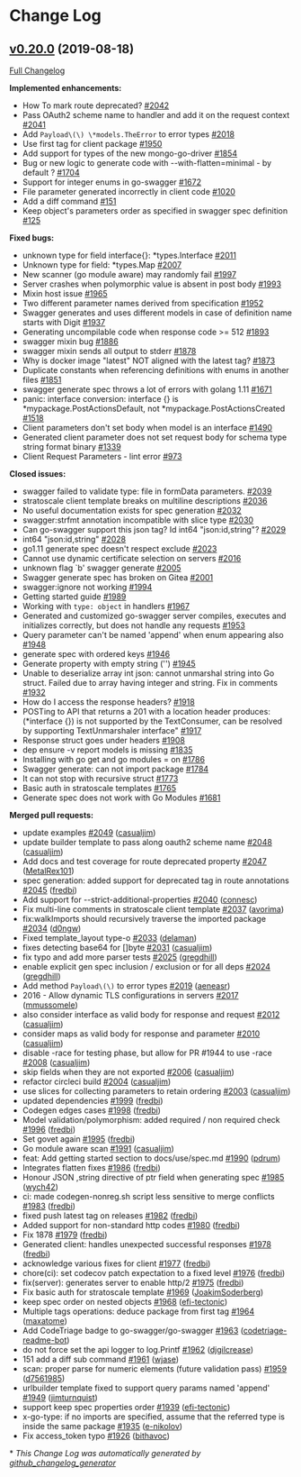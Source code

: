 # Change Log

## [v0.20.0](https://github.com/michalq/go-swagger/tree/v0.20.0) (2019-08-18)
[Full Changelog](https://github.com/michalq/go-swagger/compare/v0.19.0...v0.20.0)

**Implemented enhancements:**

- How To mark route deprecated? [\#2042](https://github.com/michalq/go-swagger/issues/2042)
- Pass OAuth2 scheme name to handler and add it on the request context [\#2041](https://github.com/michalq/go-swagger/issues/2041)
- Add `Payload\(\) \*models.TheError` to error types [\#2018](https://github.com/michalq/go-swagger/issues/2018)
- Use first tag for client package [\#1950](https://github.com/michalq/go-swagger/issues/1950)
- Add support for types of the new mongo-go-driver [\#1854](https://github.com/michalq/go-swagger/issues/1854)
- Bug or new logic to generate code with --with-flatten=minimal - by default ? [\#1704](https://github.com/michalq/go-swagger/issues/1704)
- Support for integer enums in go-swagger [\#1672](https://github.com/michalq/go-swagger/issues/1672)
- File parameter generated incorrectly in client code [\#1020](https://github.com/michalq/go-swagger/issues/1020)
- Add a diff command [\#151](https://github.com/michalq/go-swagger/issues/151)
- Keep object's parameters order as specified in swagger spec definition [\#125](https://github.com/michalq/go-swagger/issues/125)

**Fixed bugs:**

- unknown type for field interface{}: \*types.Interface [\#2011](https://github.com/michalq/go-swagger/issues/2011)
- Unknown type for field: \*types.Map [\#2007](https://github.com/michalq/go-swagger/issues/2007)
- New scanner \(go module aware\) may randomly fail [\#1997](https://github.com/michalq/go-swagger/issues/1997)
- Server crashes when polymorphic value is absent in post body [\#1993](https://github.com/michalq/go-swagger/issues/1993)
- Mixin host issue [\#1965](https://github.com/michalq/go-swagger/issues/1965)
- Two different parameter names derived from specification [\#1952](https://github.com/michalq/go-swagger/issues/1952)
- Swagger generates and uses different models in case of definition name starts with Digit [\#1937](https://github.com/michalq/go-swagger/issues/1937)
- Generating uncompilable code when response code \>= 512 [\#1893](https://github.com/michalq/go-swagger/issues/1893)
- swagger mixin bug [\#1886](https://github.com/michalq/go-swagger/issues/1886)
- swagger mixin sends all output to stderr [\#1878](https://github.com/michalq/go-swagger/issues/1878)
- Why is docker image "latest" NOT aligned with the latest tag? [\#1873](https://github.com/michalq/go-swagger/issues/1873)
- Duplicate constants when referencing definitions with enums in another files [\#1851](https://github.com/michalq/go-swagger/issues/1851)
- swagger generate spec throws a lot of errors with golang 1.11 [\#1671](https://github.com/michalq/go-swagger/issues/1671)
- panic: interface conversion: interface {} is \*mypackage.PostActionsDefault, not \*mypackage.PostActionsCreated [\#1518](https://github.com/michalq/go-swagger/issues/1518)
- Client parameters don't set body when model is an interface [\#1490](https://github.com/michalq/go-swagger/issues/1490)
- Generated client parameter does not set request body for schema type string format binary [\#1339](https://github.com/michalq/go-swagger/issues/1339)
- Client Request Parameters - lint error [\#973](https://github.com/michalq/go-swagger/issues/973)

**Closed issues:**

- swagger failed to validate type: file in formData parameters. [\#2039](https://github.com/michalq/go-swagger/issues/2039)
- stratoscale client template breaks on multiline descriptions [\#2036](https://github.com/michalq/go-swagger/issues/2036)
- No useful documentation exists for spec generation [\#2032](https://github.com/michalq/go-swagger/issues/2032)
- swagger:strfmt annotation incompatible with slice type [\#2030](https://github.com/michalq/go-swagger/issues/2030)
- Can go-swagger support this json tag? Id int64 "json:id,string"? [\#2029](https://github.com/michalq/go-swagger/issues/2029)
- int64  "json:id,string" [\#2028](https://github.com/michalq/go-swagger/issues/2028)
- go1.11 generate spec doesn't respect exclude [\#2023](https://github.com/michalq/go-swagger/issues/2023)
- Cannot use dynamic certificate selection on servers [\#2016](https://github.com/michalq/go-swagger/issues/2016)
- unknown flag `b' swagger generate [\#2005](https://github.com/michalq/go-swagger/issues/2005)
- Swagger generate spec has broken on Gitea [\#2001](https://github.com/michalq/go-swagger/issues/2001)
- swagger:ignore not working [\#1994](https://github.com/michalq/go-swagger/issues/1994)
- Getting started guide [\#1989](https://github.com/michalq/go-swagger/issues/1989)
- Working with `type: object` in handlers [\#1967](https://github.com/michalq/go-swagger/issues/1967)
- Generated and customized go-swagger server compiles, executes and initializes correctly, but does not handle any requests [\#1953](https://github.com/michalq/go-swagger/issues/1953)
- Query parameter can't be named 'append' when enum appearing also [\#1948](https://github.com/michalq/go-swagger/issues/1948)
- generate spec  with ordered keys [\#1946](https://github.com/michalq/go-swagger/issues/1946)
- Generate property with empty string \(''\) [\#1945](https://github.com/michalq/go-swagger/issues/1945)
- Unable to deserialize array int  json: cannot unmarshal string into Go struct. Failed due to array having integer and string. Fix in comments [\#1932](https://github.com/michalq/go-swagger/issues/1932)
- How do I access the response headers? [\#1918](https://github.com/michalq/go-swagger/issues/1918)
- POSTing to API that returns a 201 with a location header produces: \(\*interface {}\) is not supported by the TextConsumer, can be resolved by supporting TextUnmarshaler interface" [\#1917](https://github.com/michalq/go-swagger/issues/1917)
- Response struct goes under headers [\#1908](https://github.com/michalq/go-swagger/issues/1908)
- dep ensure -v report models is missing [\#1835](https://github.com/michalq/go-swagger/issues/1835)
- Installing with go get and go modules = on [\#1786](https://github.com/michalq/go-swagger/issues/1786)
- Swagger generate: can not import package [\#1784](https://github.com/michalq/go-swagger/issues/1784)
- It can not stop with recursive struct [\#1773](https://github.com/michalq/go-swagger/issues/1773)
- Basic auth in stratoscale templates  [\#1765](https://github.com/michalq/go-swagger/issues/1765)
- Generate spec does not work with Go Modules [\#1681](https://github.com/michalq/go-swagger/issues/1681)

**Merged pull requests:**

- update examples [\#2049](https://github.com/michalq/go-swagger/pull/2049) ([casualjim](https://github.com/casualjim))
- update builder template to pass along oauth2 scheme name [\#2048](https://github.com/michalq/go-swagger/pull/2048) ([casualjim](https://github.com/casualjim))
- Add docs and test coverage for route deprecated property [\#2047](https://github.com/michalq/go-swagger/pull/2047) ([MetalRex101](https://github.com/MetalRex101))
- spec generation: added support for deprecated tag in route annotations [\#2045](https://github.com/michalq/go-swagger/pull/2045) ([fredbi](https://github.com/fredbi))
- Add support for --strict-additional-properties [\#2040](https://github.com/michalq/go-swagger/pull/2040) ([connesc](https://github.com/connesc))
- Fix multi-line comments in stratoscale client template [\#2037](https://github.com/michalq/go-swagger/pull/2037) ([avorima](https://github.com/avorima))
- fix:walkImports should recursively traverse the imported package [\#2034](https://github.com/michalq/go-swagger/pull/2034) ([d0ngw](https://github.com/d0ngw))
- Fixed template\_layout type-o [\#2033](https://github.com/michalq/go-swagger/pull/2033) ([delaman](https://github.com/delaman))
- fixes detecting base64 for \[\]byte [\#2031](https://github.com/michalq/go-swagger/pull/2031) ([casualjim](https://github.com/casualjim))
- fix typo and add more parser tests [\#2025](https://github.com/michalq/go-swagger/pull/2025) ([gregdhill](https://github.com/gregdhill))
- enable explicit gen spec inclusion / exclusion or for all deps [\#2024](https://github.com/michalq/go-swagger/pull/2024) ([gregdhill](https://github.com/gregdhill))
- Add method `Payload\(\)` to error types [\#2019](https://github.com/michalq/go-swagger/pull/2019) ([aeneasr](https://github.com/aeneasr))
- 2016 - Allow dynamic TLS configurations in servers [\#2017](https://github.com/michalq/go-swagger/pull/2017) ([mmussomele](https://github.com/mmussomele))
- also consider interface as valid body for response and request [\#2012](https://github.com/michalq/go-swagger/pull/2012) ([casualjim](https://github.com/casualjim))
- consider maps as valid body for response and parameter [\#2010](https://github.com/michalq/go-swagger/pull/2010) ([casualjim](https://github.com/casualjim))
- disable -race for testing phase, but allow for PR \#1944 to use -race [\#2008](https://github.com/michalq/go-swagger/pull/2008) ([casualjim](https://github.com/casualjim))
- skip fields when they are not exported [\#2006](https://github.com/michalq/go-swagger/pull/2006) ([casualjim](https://github.com/casualjim))
- refactor circleci build [\#2004](https://github.com/michalq/go-swagger/pull/2004) ([casualjim](https://github.com/casualjim))
- use slices for collecting parameters to retain ordering [\#2003](https://github.com/michalq/go-swagger/pull/2003) ([casualjim](https://github.com/casualjim))
- updated dependencies [\#1999](https://github.com/michalq/go-swagger/pull/1999) ([fredbi](https://github.com/fredbi))
- Codegen edges cases [\#1998](https://github.com/michalq/go-swagger/pull/1998) ([fredbi](https://github.com/fredbi))
- Model validation/polymorphism: added required / non required check [\#1996](https://github.com/michalq/go-swagger/pull/1996) ([fredbi](https://github.com/fredbi))
- Set govet again [\#1995](https://github.com/michalq/go-swagger/pull/1995) ([fredbi](https://github.com/fredbi))
- Go module aware scan [\#1991](https://github.com/michalq/go-swagger/pull/1991) ([casualjim](https://github.com/casualjim))
- feat: Add getting started section to docs/use/spec.md [\#1990](https://github.com/michalq/go-swagger/pull/1990) ([pdrum](https://github.com/pdrum))
- Integrates flatten fixes [\#1986](https://github.com/michalq/go-swagger/pull/1986) ([fredbi](https://github.com/fredbi))
- Honour JSON ,string directive of ptr field when generating spec [\#1985](https://github.com/michalq/go-swagger/pull/1985) ([wych42](https://github.com/wych42))
- ci: made codegen-nonreg.sh script less sensitive to merge conflicts [\#1983](https://github.com/michalq/go-swagger/pull/1983) ([fredbi](https://github.com/fredbi))
- fixed push latest tag on releases [\#1982](https://github.com/michalq/go-swagger/pull/1982) ([fredbi](https://github.com/fredbi))
- Added support for non-standard http codes [\#1980](https://github.com/michalq/go-swagger/pull/1980) ([fredbi](https://github.com/fredbi))
- Fix 1878 [\#1979](https://github.com/michalq/go-swagger/pull/1979) ([fredbi](https://github.com/fredbi))
- Generated client: handles unexpected successful responses [\#1978](https://github.com/michalq/go-swagger/pull/1978) ([fredbi](https://github.com/fredbi))
- acknowledge various fixes for client [\#1977](https://github.com/michalq/go-swagger/pull/1977) ([fredbi](https://github.com/fredbi))
- chore\(ci\): set codecov patch expectation to a fixed level [\#1976](https://github.com/michalq/go-swagger/pull/1976) ([fredbi](https://github.com/fredbi))
- fix\(server\): generates server to enable http/2 [\#1975](https://github.com/michalq/go-swagger/pull/1975) ([fredbi](https://github.com/fredbi))
- Fix basic auth for stratoscale template [\#1969](https://github.com/michalq/go-swagger/pull/1969) ([JoakimSoderberg](https://github.com/JoakimSoderberg))
- keep spec order on nested objects [\#1968](https://github.com/michalq/go-swagger/pull/1968) ([efi-tectonic](https://github.com/efi-tectonic))
- Multiple tags operations: deduce package from first tag [\#1964](https://github.com/michalq/go-swagger/pull/1964) ([maxatome](https://github.com/maxatome))
- Add CodeTriage badge to go-swagger/go-swagger [\#1963](https://github.com/michalq/go-swagger/pull/1963) ([codetriage-readme-bot](https://github.com/codetriage-readme-bot))
- do not force set the api logger to log.Printf [\#1962](https://github.com/michalq/go-swagger/pull/1962) ([djgilcrease](https://github.com/djgilcrease))
- 151 add a diff sub command [\#1961](https://github.com/michalq/go-swagger/pull/1961) ([wjase](https://github.com/wjase))
- scan: proper parse for numeric elements \(future validation pass\) [\#1959](https://github.com/michalq/go-swagger/pull/1959) ([d7561985](https://github.com/d7561985))
- urlbuilder template fixed to support query params named 'append' [\#1949](https://github.com/michalq/go-swagger/pull/1949) ([jimturnquist](https://github.com/jimturnquist))
- support keep spec properties order [\#1939](https://github.com/michalq/go-swagger/pull/1939) ([efi-tectonic](https://github.com/efi-tectonic))
- x-go-type: if no imports are specified, assume that the referred type is inside the same package [\#1935](https://github.com/michalq/go-swagger/pull/1935) ([e-nikolov](https://github.com/e-nikolov))
- Fix access\_token typo [\#1926](https://github.com/michalq/go-swagger/pull/1926) ([bithavoc](https://github.com/bithavoc))

\* *This Change Log was automatically generated by [github_changelog_generator](https://github.com/skywinder/Github-Changelog-Generator)*
